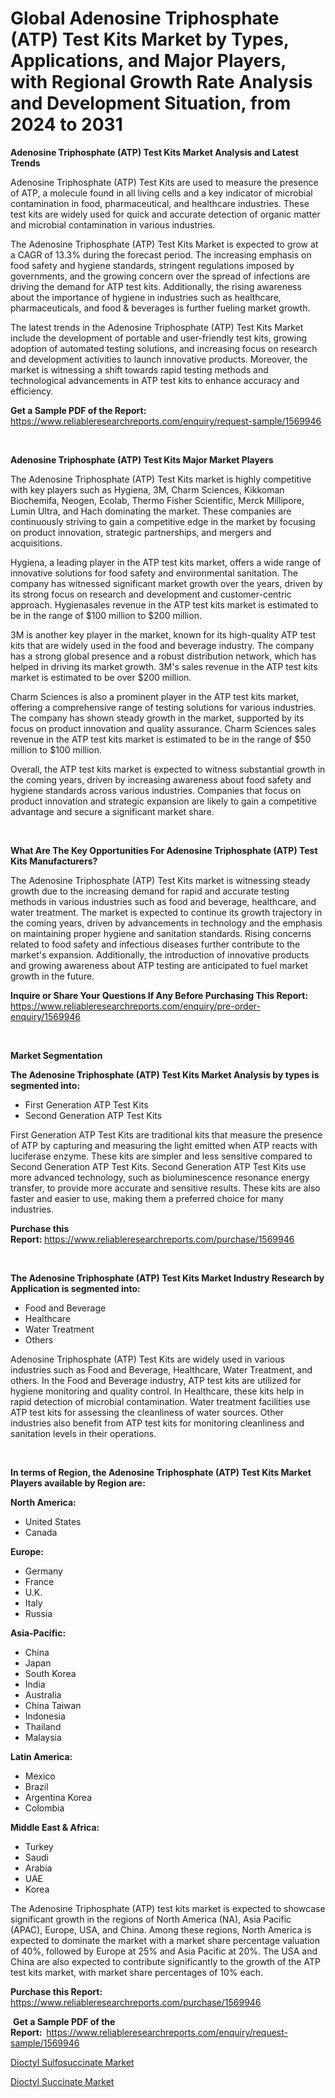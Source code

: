 <p><h1>Global Adenosine Triphosphate (ATP) Test Kits Market by Types, Applications, and Major Players, with Regional Growth Rate Analysis and Development Situation, from 2024 to 2031</h1></p><p><strong>Adenosine Triphosphate (ATP) Test Kits Market Analysis and Latest Trends</strong></p>
<p><p>Adenosine Triphosphate (ATP) Test Kits are used to measure the presence of ATP, a molecule found in all living cells and a key indicator of microbial contamination in food, pharmaceutical, and healthcare industries. These test kits are widely used for quick and accurate detection of organic matter and microbial contamination in various industries.</p><p>The Adenosine Triphosphate (ATP) Test Kits Market is expected to grow at a CAGR of 13.3% during the forecast period. The increasing emphasis on food safety and hygiene standards, stringent regulations imposed by governments, and the growing concern over the spread of infections are driving the demand for ATP test kits. Additionally, the rising awareness about the importance of hygiene in industries such as healthcare, pharmaceuticals, and food & beverages is further fueling market growth.</p><p>The latest trends in the Adenosine Triphosphate (ATP) Test Kits Market include the development of portable and user-friendly test kits, growing adoption of automated testing solutions, and increasing focus on research and development activities to launch innovative products. Moreover, the market is witnessing a shift towards rapid testing methods and technological advancements in ATP test kits to enhance accuracy and efficiency.</p></p>
<p><strong>Get a Sample PDF of the Report:&nbsp;</strong> <a href="https://www.reliableresearchreports.com/enquiry/request-sample/1569946">https://www.reliableresearchreports.com/enquiry/request-sample/1569946</a></p>
<p>&nbsp;</p>
<p><strong>Adenosine Triphosphate (ATP) Test Kits Major Market Players</strong></p>
<p><p>The Adenosine Triphosphate (ATP) Test Kits market is highly competitive with key players such as Hygiena, 3M, Charm Sciences, Kikkoman Biochemifa, Neogen, Ecolab, Thermo Fisher Scientific, Merck Millipore, Lumin Ultra, and Hach dominating the market. These companies are continuously striving to gain a competitive edge in the market by focusing on product innovation, strategic partnerships, and mergers and acquisitions.</p><p>Hygiena, a leading player in the ATP test kits market, offers a wide range of innovative solutions for food safety and environmental sanitation. The company has witnessed significant market growth over the years, driven by its strong focus on research and development and customer-centric approach. Hygienasales revenue in the ATP test kits market is estimated to be in the range of $100 million to $200 million.</p><p>3M is another key player in the market, known for its high-quality ATP test kits that are widely used in the food and beverage industry. The company has a strong global presence and a robust distribution network, which has helped in driving its market growth. 3M's sales revenue in the ATP test kits market is estimated to be over $200 million.</p><p>Charm Sciences is also a prominent player in the ATP test kits market, offering a comprehensive range of testing solutions for various industries. The company has shown steady growth in the market, supported by its focus on product innovation and quality assurance. Charm Sciences sales revenue in the ATP test kits market is estimated to be in the range of $50 million to $100 million.</p><p>Overall, the ATP test kits market is expected to witness substantial growth in the coming years, driven by increasing awareness about food safety and hygiene standards across various industries. Companies that focus on product innovation and strategic expansion are likely to gain a competitive advantage and secure a significant market share.</p></p>
<p>&nbsp;</p>
<p><strong>What Are The Key Opportunities For Adenosine Triphosphate (ATP) Test Kits Manufacturers?</strong></p>
<p><p>The Adenosine Triphosphate (ATP) Test Kits market is witnessing steady growth due to the increasing demand for rapid and accurate testing methods in various industries such as food and beverage, healthcare, and water treatment. The market is expected to continue its growth trajectory in the coming years, driven by advancements in technology and the emphasis on maintaining proper hygiene and sanitation standards. Rising concerns related to food safety and infectious diseases further contribute to the market's expansion. Additionally, the introduction of innovative products and growing awareness about ATP testing are anticipated to fuel market growth in the future.</p></p>
<p><strong>Inquire or Share Your Questions If Any Before Purchasing This Report:</strong> <a href="https://www.reliableresearchreports.com/enquiry/pre-order-enquiry/1569946">https://www.reliableresearchreports.com/enquiry/pre-order-enquiry/1569946</a></p>
<p>&nbsp;</p>
<p><strong>Market Segmentation</strong></p>
<p><strong>The Adenosine Triphosphate (ATP) Test Kits Market Analysis by types is segmented into:</strong></p>
<p><ul><li>First Generation ATP Test Kits</li><li>Second Generation ATP Test Kits</li></ul></p>
<p><p>First Generation ATP Test Kits are traditional kits that measure the presence of ATP by capturing and measuring the light emitted when ATP reacts with luciferase enzyme. These kits are simpler and less sensitive compared to Second Generation ATP Test Kits. Second Generation ATP Test Kits use more advanced technology, such as bioluminescence resonance energy transfer, to provide more accurate and sensitive results. These kits are also faster and easier to use, making them a preferred choice for many industries.</p></p>
<p><strong>Purchase this Report:&nbsp;</strong><a href="https://www.reliableresearchreports.com/purchase/1569946">https://www.reliableresearchreports.com/purchase/1569946</a></p>
<p>&nbsp;</p>
<p><strong>The Adenosine Triphosphate (ATP) Test Kits Market Industry Research by Application is segmented into:</strong></p>
<p><ul><li>Food and Beverage</li><li>Healthcare</li><li>Water Treatment</li><li>Others</li></ul></p>
<p><p>Adenosine Triphosphate (ATP) Test Kits are widely used in various industries such as Food and Beverage, Healthcare, Water Treatment, and others. In the Food and Beverage industry, ATP test kits are utilized for hygiene monitoring and quality control. In Healthcare, these kits help in rapid detection of microbial contamination. Water treatment facilities use ATP test kits for assessing the cleanliness of water sources. Other industries also benefit from ATP test kits for monitoring cleanliness and sanitation levels in their operations.</p></p>
<p>&nbsp;</p>
<p><strong>In terms of Region, the Adenosine Triphosphate (ATP) Test Kits Market Players available by Region are:</strong></p>
<p>
    <p> <strong> North America: </strong>
        <ul>
            <li>United States</li>
            <li>Canada</li>
        </ul>
        </p> 
    <p> <strong> Europe: </strong>
        <ul>
            <li>Germany</li>
            <li>France</li>
            <li>U.K.</li>
            <li>Italy</li>
            <li>Russia</li>
        </ul>
        </p> 
    <p> <strong> Asia-Pacific: </strong>
        <ul>
            <li>China</li>
            <li>Japan</li>
            <li>South Korea</li>
            <li>India</li>
            <li>Australia</li>
            <li>China Taiwan</li>
            <li>Indonesia</li>
            <li>Thailand</li>
            <li>Malaysia</li>
        </ul>
        </p> 
    <p> <strong> Latin America: </strong>
        <ul>
            <li>Mexico</li>
            <li>Brazil</li>
            <li>Argentina Korea</li>
            <li>Colombia</li>
        </ul>
        </p> 
    <p> <strong> Middle East & Africa: </strong>
        <ul>
            <li>Turkey</li>
            <li>Saudi</li>
            <li>Arabia</li>
            <li>UAE</li>
            <li>Korea</li>
        </ul>
    </p>
    </p>
<p><p>The Adenosine Triphosphate (ATP) test kits market is expected to showcase significant growth in the regions of North America (NA), Asia Pacific (APAC), Europe, USA, and China. Among these regions, North America is expected to dominate the market with a market share percentage valuation of 40%, followed by Europe at 25% and Asia Pacific at 20%. The USA and China are also expected to contribute significantly to the growth of the ATP test kits market, with market share percentages of 10% each.</p></p>
<p><strong>Purchase this Report: </strong><a href="https://www.reliableresearchreports.com/purchase/1569946">https://www.reliableresearchreports.com/purchase/1569946</a></p>
<p>&nbsp;<strong>Get a Sample PDF of the Report:&nbsp;&nbsp;</strong><a href="https://www.reliableresearchreports.com/enquiry/request-sample/1569946">https://www.reliableresearchreports.com/enquiry/request-sample/1569946</a></p>
<p><strong></strong></p>
<p><p><a href="https://github.com/biheemgalvinlouises6hokrh3h/Market-Research-Report-List-1/blob/main/dioctyl-sulfosuccinate-market.md">Dioctyl Sulfosuccinate Market</a></p><p><a href="https://github.com/bentleemidoriestelle7o/Market-Research-Report-List-1/blob/main/dioctyl-succinate-market.md">Dioctyl Succinate Market</a></p></p>